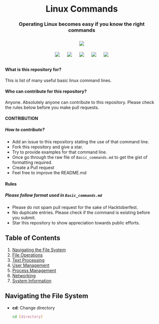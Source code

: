 <h1 align="center">Linux Commands</h1>
<h3 align="center">Operating Linux becomes easy if you know the right commands</h3>

<p align="center">
<img style="padding:10px;" src="https://img.shields.io/badge/Open%20Source-💕%20-9cf?style=for-the-badge"><br>
<img style="padding:10px;" src="https://img.shields.io/github/contributors/RaiAbhisekh192005/Linux-Bash-commands?style=flat-square">
<img style="padding:10px;" src="https://img.shields.io/github/forks/RaiAbhisekh192005/Linux-Bash-commands?label=Forks&style=flat-square">
<img style="padding:10px;" src="https://img.shields.io/github/stars/RaiAbhisekh192005/Linux-Bash-commands?style=flat-square">
<img style="padding:10px;" src="https://img.shields.io/github/license/RaiAbhisekh192005/Linux-Bash-commands?style=flat-square">
<img style="padding:10px;" src="http://img.shields.io/github/issues/RaiAbhisekh192005/Linux-Bash-commands?style=flat-square">

#### What is this repository for?

This is list of many useful basic linux command lines.

#### Who can contribute for this repository?

Anyone. Absolutely anyone can contribute to this repository. Please check the rules below before you make pull requests.

#### CONTRIBUTION

##### How to contribute?

- Add an issue to this repository stating the use of that command line.
- Fork this repository and give a star.
- Try to provide examples for that command line.
- Once go through the raw file of `Basic_commands.md` to get the gist of formatting required.
- Create a Pull request
- Feel free to improve the README.md

#### Rules
##### Please follow format used in `Basic_commands.md`
- Please do not spam pull request for the sake of Hacktoberfest.
- No duplicate entries. Please check if the command is existing before you submit.
- Star this repository to show appreciation towards public efforts.

## Table of Contents

1. [Navigating the File System](#navigating-the-file-system)
2. [File Operations](#file-operations)
3. [Text Processing](#text-processing)
4. [User Management](#user-management)
5. [Process Management](#process-management)
6. [Networking](#networking)
7. [System Information](#system-information)

## Navigating the File System

- **cd**: Change directory
  ```bash
  cd [directory]
